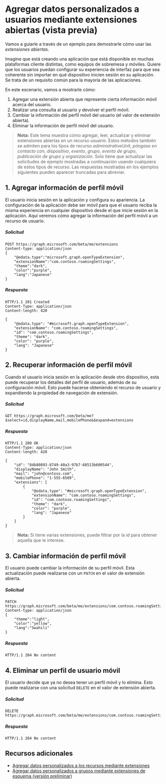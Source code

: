 # <a name="add-custom-data-to-users-using-open-extensions-preview"></a>Agregar datos personalizados a usuarios mediante extensiones abiertas (vista previa)
Vamos a guiarle a través de un ejemplo para demostrarle cómo usar las *extensiones abiertas*. 

Imagine que está creando una aplicación que está disponible en muchas plataformas cliente distintas, como equipos de sobremesa y móviles.  Quiere que los usuarios puedan configurar su experiencia de interfaz para que sea coherente sin importar en qué dispositivo inicien sesión en su aplicación. Se trata de un requisito común para la mayoría de las aplicaciones. 

En este escenario, vamos a mostrarle cómo:

1. Agregar una extensión abierta que represente cierta información móvil acerca del usuario.
2. Realizar una consulta al usuario y devolver el perfil móvil.
3. Cambiar la información del perfil móvil del usuario (el valor de extensión abierta).
4. Eliminar la información de perfil móvil del usuario.

>**Nota:** Este tema muestra cómo agregar, leer, actualizar y eliminar extensiones abiertas en un recurso *usuario*.  Estos métodos también se admiten para los tipos de recurso *administrativeUnit*, *póngase en contacto con*, *dispositivo*, *evento*, *grupo*, *evento de grupo*, *publicación de grupo* y *organización*.  Solo tiene que actualizar las solicitudes de ejemplo mostradas a continuación usando cualquiera de estos tipos de recurso. Las respuestas mostradas en los ejemplos siguientes pueden aparecer truncadas para abreviar. 

## <a name="1-add-roaming-profile-information"></a>1. Agregar información de perfil móvil
El usuario inicia sesión en la aplicación y configura su apariencia.  La configuración de la aplicación debe ser móvil para que el usuario reciba la misma experiencia en cualquier dispositivo desde el que inicie sesión en la aplicación.  Aquí veremos cómo agregar la información del perfil móvil a un recurso de usuario.

##### <a name="request"></a>Solicitud
```http
POST https://graph.microsoft.com/beta/me/extensions
Content-type: application/json
{
    "@odata.type":"microsoft.graph.openTypeExtension",
    "extensionName":"com.contoso.roamingSettings",
    "theme":"dark",
    "color":"purple",
    "lang":"Japanese"
}
```
##### <a name="response"></a>Respuesta
```http
HTTP/1.1 201 Created
Content-Type: application/json
Content-length: 420

{
    "@odata.type": "#microsoft.graph.openTypeExtension",
    "extensionName": "com.contoso.roamingSettings",
    "id": "com.contoso.roamingSettings",
    "theme": "dark",
    "color": "purple",
    "lang": "Japanese"
}
```

## <a name="2-retrieve-roaming-profile-information"></a>2. Recuperar información de perfil móvil
Cuando el usuario inicia sesión en la aplicación desde otro dispositivo, esta puede recuperar los detalles del perfil de usuario, además de su configuración móvil. Esto puede hacerse obteniendo el recurso de usuario y expandiendo la propiedad de navegación de extensión.

##### <a name="request"></a>Solicitud
```http
GET https://graph.microsoft.com/beta/me?$select=id,displayName,mail,mobilePhone&$expand=extensions
```
##### <a name="response"></a>Respuesta
```http
HTTP/1.1 200 OK
Content-Type: application/json
Content-length: 420

{
    "id": "84b80893-8749-40a3-97b7-68513b600544",
    "displayName": "John Smith",
    "mail": "john@contoso.com",
    "mobilePhone": "1-555-6589",
    "extensions": [
        {
            "@odata.type": "#microsoft.graph.openTypeExtension",
            "extensionName": "com.contoso.roamingSettings",
            "id": "com.contoso.roamingSettings",
            "theme": "dark",
            "color": "purple",
            "lang": "Japanese"
        }
    ]
}
```
>**Nota:** Si tiene varias extensiones, puede filtrar por la *id* para obtener aquella que le interese.

## <a name="3-change-roaming-profile-information"></a>3. Cambiar información de perfil móvil
El usuario puede cambiar la información de su perfil móvil.  Esta actualización puede realizarse con un ```PATCH``` en el valor de extensión abierta. 

##### <a name="request"></a>Solicitud
```http
PATCH https://graph.microsoft.com/beta/me/extensions/com.contoso.roamingSettings
Content-type: application/json
{
    "theme":"light",
    "color":"yellow",
    "lang":"Swahili"
}
```

##### <a name="response"></a>Respuesta
```
HTTP/1.1 204 No content
```

## <a name="4-delete-a-users-roaming-profile"></a>4. Eliminar un perfil de usuario móvil
El usuario decide que ya no desea tener un perfil móvil y lo elimina. Esto puede realizarse con una solicitud ```DELETE``` en el valor de extensión abierta.

##### <a name="request"></a>Solicitud
```http
DELETE https://graph.microsoft.com/beta/me/extensions/com.contoso.roamingSettings
```

##### <a name="response"></a>Respuesta
```
HTTP/1.1 204 No content
```

## <a name="see-also"></a>Recursos adicionales

- [Agregar datos personalizados a los recursos mediante extensiones](extensibility_overview.md)
- [Agregar datos personalizados a grupos mediante extensiones de esquema (versión preliminar)](extensibility_schema_groups.md)